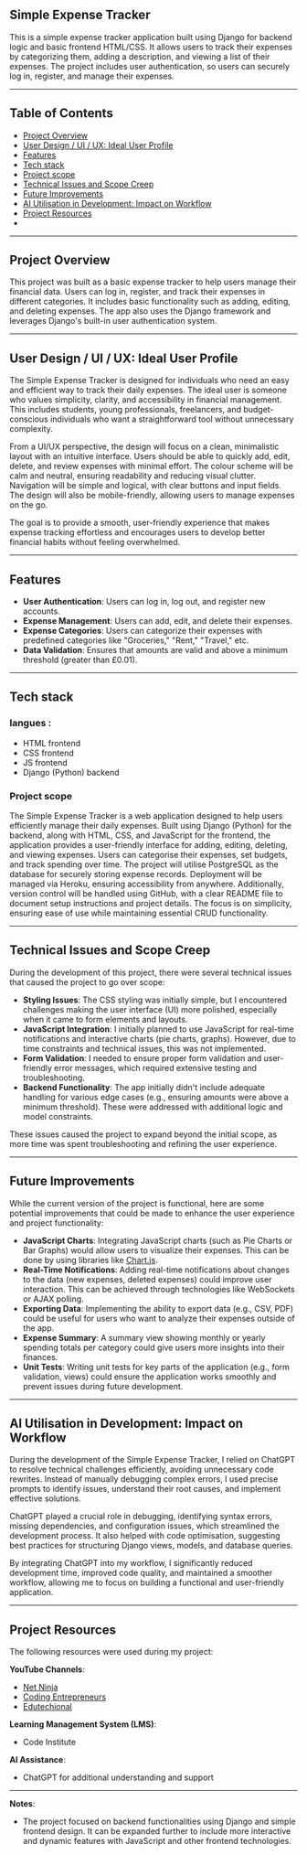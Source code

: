 ## Simple Expense Tracker

This is a simple expense tracker application built using Django for backend logic and basic frontend HTML/CSS. It allows users to track their expenses by categorizing them, adding a description, and viewing a list of their expenses. The project includes user authentication, so users can securely log in, register, and manage their expenses.

---

## Table of Contents

- [Project Overview](#project-overview)
- [User Design / UI / UX: Ideal User Profile](#user-design--ui--ux-ideal-user-profile)
- [Features](#features)
- [Tech stack](#tech-stack)
- [Project scope](#project-scope)
- [Technical Issues and Scope Creep](#technical-issues-and-scope-creep)
- [Future Improvements](#future-improvements)
- [AI Utilisation in Development: Impact on Workflow](#ai-utilisation-in-development-impact-on-workflow)
- [Project Resources](#project-resources)
- 
---

## Project Overview

This project was built as a basic expense tracker to help users manage their financial data. Users can log in, register, and track their expenses in different categories. It includes basic functionality such as adding, editing, and deleting expenses. The app also uses the Django framework and leverages Django's built-in user authentication system.

---
## User Design / UI / UX: Ideal User Profile

The Simple Expense Tracker is designed for individuals who need an easy and efficient way to track their daily expenses. The ideal user is someone who values simplicity, clarity, and accessibility in financial management. This includes students, young professionals, freelancers, and budget-conscious individuals who want a straightforward tool without unnecessary complexity.

From a UI/UX perspective, the design will focus on a clean, minimalistic layout with an intuitive interface. Users should be able to quickly add, edit, delete, and review expenses with minimal effort. The colour scheme will be calm and neutral, ensuring readability and reducing visual clutter. Navigation will be simple and logical, with clear buttons and input fields. The design will also be mobile-friendly, allowing users to manage expenses on the go.

The goal is to provide a smooth, user-friendly experience that makes expense tracking effortless and encourages users to develop better financial habits without feeling overwhelmed.


---

## Features

- **User Authentication**: Users can log in, log out, and register new accounts.
- **Expense Management**: Users can add, edit, and delete their expenses.
- **Expense Categories**: Users can categorize their expenses with predefined categories like "Groceries," "Rent," "Travel," etc.
- **Data Validation**: Ensures that amounts are valid and above a minimum threshold (greater than £0.01).

---

## Tech stack

### langues :
- HTML frontend 
- CSS  frontend 
- JS   frontend
- Django (Python) backend 

### Project scope 

The Simple Expense Tracker is a web application designed to help users efficiently manage their daily expenses. Built using Django (Python) for the backend, along with HTML, CSS, and JavaScript for the frontend, the application provides a user-friendly interface for adding, editing, deleting, and viewing expenses. Users can categorise their expenses, set budgets, and track spending over time. The project will utilise PostgreSQL as the database for securely storing expense records. Deployment will be managed via Heroku, ensuring accessibility from anywhere. Additionally, version control will be handled using GitHub, with a clear README file to document setup instructions and project details. The focus is on simplicity, ensuring ease of use while maintaining essential CRUD functionality.

---

## Technical Issues and Scope Creep

During the development of this project, there were several technical issues that caused the project to go over scope:

- **Styling Issues**: The CSS styling was initially simple, but I encountered challenges making the user interface (UI) more polished, especially when it came to form elements and layouts.
- **JavaScript Integration**: I initially planned to use JavaScript for real-time notifications and interactive charts (pie charts, graphs). However, due to time constraints and technical issues, this was not implemented.
- **Form Validation**: I needed to ensure proper form validation and user-friendly error messages, which required extensive testing and troubleshooting.
- **Backend Functionality**: The app initially didn't include adequate handling for various edge cases (e.g., ensuring amounts were above a minimum threshold). These were addressed with additional logic and model constraints.

These issues caused the project to expand beyond the initial scope, as more time was spent troubleshooting and refining the user experience.

---

## Future Improvements

While the current version of the project is functional, here are some potential improvements that could be made to enhance the user experience and project functionality:

- **JavaScript Charts**: Integrating JavaScript charts (such as Pie Charts or Bar Graphs) would allow users to visualize their expenses. This can be done by using libraries like [Chart.js](https://www.chartjs.org/).
- **Real-Time Notifications**: Adding real-time notifications about changes to the data (new expenses, deleted expenses) could improve user interaction. This can be achieved through technologies like WebSockets or AJAX polling.
- **Exporting Data**: Implementing the ability to export data (e.g., CSV, PDF) could be useful for users who want to analyze their expenses outside of the app.
- **Expense Summary**: A summary view showing monthly or yearly spending totals per category could give users more insights into their finances.
- **Unit Tests**: Writing unit tests for key parts of the application (e.g., form validation, views) could ensure the application works smoothly and prevent issues during future development.

---

## AI Utilisation in Development: Impact on Workflow 

During the development of the Simple Expense Tracker, I relied on ChatGPT to resolve technical challenges efficiently, avoiding unnecessary code rewrites. Instead of manually debugging complex errors, I used precise prompts to identify issues, understand their root causes, and implement effective solutions.

ChatGPT played a crucial role in debugging, identifying syntax errors, missing dependencies, and configuration issues, which streamlined the development process. It also helped with code optimisation, suggesting best practices for structuring Django views, models, and database queries.

By integrating ChatGPT into my workflow, I significantly reduced development time, improved code quality, and maintained a smoother workflow, allowing me to focus on building a functional and user-friendly application.

---

## Project Resources


The following resources were used during my project:

 **YouTube Channels**:
- [Net Ninja](https://www.youtube.com/@NetNinja)
- [Coding Entrepreneurs](https://www.youtube.com/@CodingEntrepreneurs)
- [Edutechional](https://www.youtube.com/@edutechional)

 **Learning Management System (LMS)**:
- Code Institute

 **AI Assistance**:
- ChatGPT for additional understanding and support

---

**Notes**: 

- The project focused on backend functionalities using Django and simple frontend design. It can be expanded further to include more interactive and dynamic features with JavaScript and other frontend technologies.
